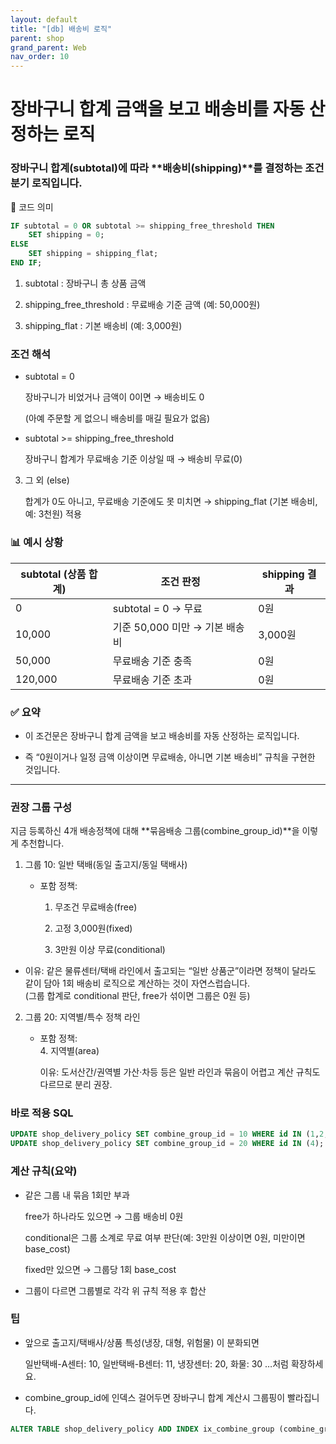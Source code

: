 ```yaml
---
layout: default
title: "[db] 배송비 로직"
parent: shop
grand_parent: Web
nav_order: 10
---
```


# 장바구니 합계 금액을 보고 배송비를 자동 산정하는 로직

### 장바구니 합계(subtotal)에 따라 **배송비(shipping)**를 결정하는 조건 분기 로직입니다.

📌 코드 의미
```sql
IF subtotal = 0 OR subtotal >= shipping_free_threshold THEN
    SET shipping = 0;
ELSE
    SET shipping = shipping_flat;
END IF;
```


1. subtotal : 장바구니 총 상품 금액

2. shipping_free_threshold : 무료배송 기준 금액 (예: 50,000원)

3. shipping_flat : 기본 배송비 (예: 3,000원)

### 조건 해석

* subtotal = 0

    장바구니가 비었거나 금액이 0이면 → 배송비도 0

    (아예 주문할 게 없으니 배송비를 매길 필요가 없음)

* subtotal >= shipping_free_threshold

    장바구니 합계가 무료배송 기준 이상일 때 → 배송비 무료(0)

3. 그 외 (else)

    합계가 0도 아니고, 무료배송 기준에도 못 미치면 → shipping_flat (기본 배송비, 예: 3천원) 적용

### 📊 예시 상황

|subtotal (상품 합계)	|조건 판정	|shipping 결과|
|---|---|---|
|0|	subtotal = 0 → 무료	|0원|
|10,000	|기준 50,000 미만 → 기본 배송비	|3,000원|
|50,000	|무료배송 기준 충족	|0원|
|120,000	|무료배송 기준 초과	|0원|

### ✅ 요약

* 이 조건문은 장바구니 합계 금액을 보고 배송비를 자동 산정하는 로직입니다.

* 즉 “0원이거나 일정 금액 이상이면 무료배송, 아니면 기본 배송비” 규칙을 구현한 것입니다.

---

### 권장 그룹 구성
지금 등록하신 4개 배송정책에 대해 **묶음배송 그룹(combine_group_id)**을 이렇게 추천합니다.


1. 그룹 10: 일반 택배(동일 출고지/동일 택배사)

    - 포함 정책:

        1. 무조건 무료배송(free)

        2. 고정 3,000원(fixed)

        3. 3만원 이상 무료(conditional)

* 이유: 같은 물류센터/택배 라인에서 출고되는 “일반 상품군”이라면 정책이 달라도 같이 담아 1회 배송비 로직으로 계산하는 것이 자연스럽습니다.   
    (그룹 합계로 conditional 판단, free가 섞이면 그룹은 0원 등)

2. 그룹 20: 지역별/특수 정책 라인

    - 포함 정책:  
        4. 지역별(area)

        이유: 도서산간/권역별 가산·차등 등은 일반 라인과 묶음이 어렵고 계산 규칙도 다르므로 분리 권장.

### 바로 적용 SQL
```sql
UPDATE shop_delivery_policy SET combine_group_id = 10 WHERE id IN (1,2,3);
UPDATE shop_delivery_policy SET combine_group_id = 20 WHERE id IN (4);
```

### 계산 규칙(요약)

* 같은 그룹 내 묶음 1회만 부과

    free가 하나라도 있으면 → 그룹 배송비 0원

    conditional은 그룹 소계로 무료 여부 판단(예: 3만원 이상이면 0원, 미만이면 base_cost)

    fixed만 있으면 → 그룹당 1회 base_cost

* 그룹이 다르면 그룹별로 각각 위 규칙 적용 후 합산

### 팁

* 앞으로 출고지/택배사/상품 특성(냉장, 대형, 위험물) 이 분화되면

    일반택배-A센터: 10, 일반택배-B센터: 11, 냉장센터: 20, 화물: 30 …처럼 확장하세요.

* combine_group_id에 인덱스 걸어두면 장바구니 합계 계산시 그룹핑이 빨라집니다.
```sql
ALTER TABLE shop_delivery_policy ADD INDEX ix_combine_group (combine_group_id);
```